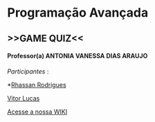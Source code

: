 # Programação Avançada
## >>GAME QUIZ<<

#### Professor(a) ANTONIA VANESSA DIAS ARAUJO
_Participantes_ :

*[Rhassan Rodrigues](https://github.com/Rhassancoding)

[Vitor Lucas](https://github.com/vlucasz) 

 [ Acesse a nossa WIKI](https://github.com/Rhassancoding/Programa-o-Avan-ada---Projeto/wiki)
